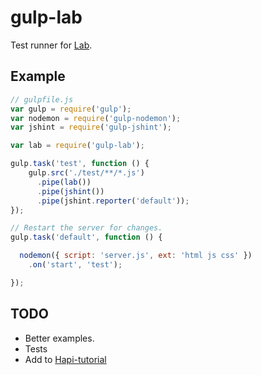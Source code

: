 gulp-lab
========

Test runner for [Lab](https://github.com/spumko/lab).

## Example

```js
// gulpfile.js
var gulp = require('gulp');
var nodemon = require('gulp-nodemon');
var jshint = require('gulp-jshint');

var lab = require('gulp-lab');

gulp.task('test', function () {
    gulp.src('./test/**/*.js')
      .pipe(lab())
      .pipe(jshint())
      .pipe(jshint.reporter('default'));
});

// Restart the server for changes.
gulp.task('default', function () {

  nodemon({ script: 'server.js', ext: 'html js css' })
    .on('start', 'test');

});
```

## TODO

- Better examples.
- Tests
- Add to [Hapi-tutorial](https://github.com/otodockal/hapi-tutorial)
